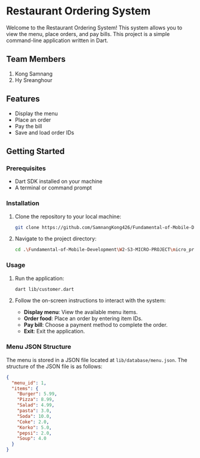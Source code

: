 # Restaurant Ordering System

Welcome to the Restaurant Ordering System! This system allows you to view the menu, place orders, and pay bills.
This project is a simple command-line application written in Dart. 

## Team Members
1. Kong Samnang
2. Hy Sreanghour

## Features

- Display the menu
- Place an order
- Pay the bill
- Save and load order IDs

## Getting Started

### Prerequisites

- Dart SDK installed on your machine
- A terminal or command prompt

### Installation

1. Clone the repository to your local machine:
    ```sh
    git clone https://github.com/SamnangKong426/Fundamental-of-Mobile-Development.git
    ```
2. Navigate to the project directory:
    ```sh
    cd .\Fundamental-of-Mobile-Development\W2-S3-MICRO-PROJECT\micro_project_rms\
    ```

### Usage

1. Run the application:
    ```sh
    dart lib/customer.dart
    ```

2. Follow the on-screen instructions to interact with the system:
    - **Display menu**: View the available menu items.
    - **Order food**: Place an order by entering item IDs.
    - **Pay bill**: Choose a payment method to complete the order.
    - **Exit**: Exit the application.

### Menu JSON Structure

The menu is stored in a JSON file located at `lib/database/menu.json`. The structure of the JSON file is as follows:

```json
{
  "menu_id": 1,
  "items": {
    "Burger": 5.99,
    "Pizza": 8.99,
    "Salad": 4.99,
    "pasta": 3.0,
    "Soda": 10.0,
    "Coke": 2.0,
    "Korko": 5.0,
    "pepsi": 2.0,
    "Soup": 4.0
  }
}
```
